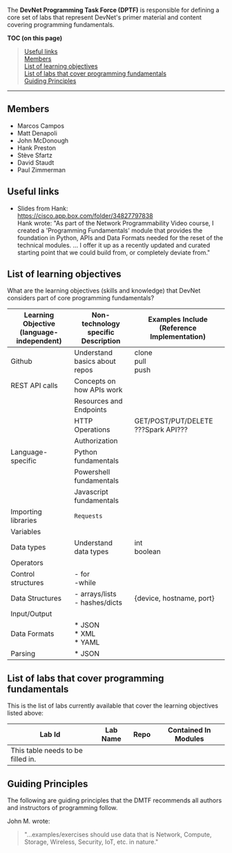 The **DevNet Programming Task Force (DPTF)** is responsible for defining a core set of labs that represent DevNet's primer material and content covering programming fundamentals.

**TOC (on this page)<br>**
  >  [Useful links](#useful-links)<br>
  [Members](#members)<br>
  [List of learning objectives](#list-of-learning-objectives)<br>
  [List of labs that cover programming fundamentals](#list-of-labs-that-cover-programming-fundamentals)<br>
  [Guiding Principles](#guiding-principles)

***

## Members
  - Marcos Campos
  - Matt Denapoli
  - John McDonough
  - Hank Preston
  - Stève Sfartz
  - David Staudt
  - Paul Zimmerman

## Useful links

  - Slides from Hank:<br>
    https://cisco.app.box.com/folder/34827797838<br>
    Hank wrote: "As part of the Network Programmability Video course, I created a 'Programming Fundamentals' module that provides the foundation in Python, APIs and Data Formats needed for the reset of the technical modules. ... I offer it up as a recently updated and curated starting point that we could build from, or completely deviate from."


## List of learning objectives

What are the learning objectives (skills and knowledge) that DevNet considers part of core programming fundamentals?

| Learning Objective (language-independent) | Non-technology specific Description  | Examples Include (Reference Implementation) |
| ------------------ | --------------------- | ---- |
| Github             | Understand basics about repos | clone<br>pull<br>push |
| REST API calls     | Concepts on how APIs work|   |
|                    | Resources and Endpoints |   |
|                    | HTTP Operations  | GET/POST/PUT/DELETE  ???Spark API??? |
|                    | Authorization |   |
| Language-specific | Python fundamentals |   |
|                   | Powershell fundamentals |   |
|                   | Javascript fundamentals |   |
| Importing libraries | `Requests`  |   |
| Variables|   |   |
| Data types | Understand data types |  int<br>boolean  |
| Operators  |   |   |
| Control structures  |  - for<br>  -while   |   |
| Data Structures  |   - arrays/lists<br>  - hashes/dicts |   {device, hostname, port}  |
| Input/Output  |   |   |
| Data Formats  |* JSON<br>* XML<br>* YAML   |   |
| Parsing  |* JSON |   |

## List of labs that cover programming fundamentals

This is the list of labs currently available that cover the learning objectives listed above:

| Lab Id   |  Lab Name  |  Repo  |  Contained In Modules  |
| -------- | ---------- | ------ | ---------------------- |
| This table needs to be filled in. | |  |  |




## Guiding Principles

The following are guiding principles that the DMTF recommends all authors and instructors of programming follow.

John M. wrote:
> "...examples/exercises should use data that is Network, Compute, Storage, Wireless, Security, IoT, etc. in nature."